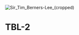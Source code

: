 ![Sir_Tim_Berners-Lee_(cropped)](https://user-images.githubusercontent.com/82370374/114385018-16da8800-9bad-11eb-8c01-349d6ceff905.jpeg)

# TBL-2
